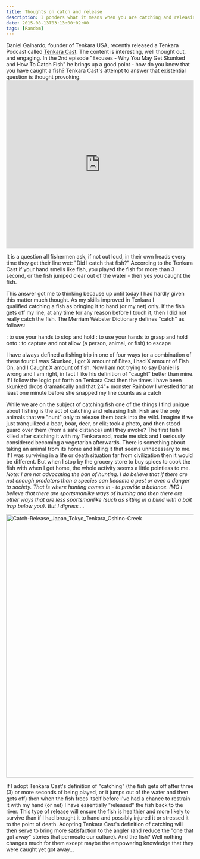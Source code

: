 ```yaml
---
title: Thoughts on catch and release
description: I ponders what it means when you are catching and releasing fish...
date: 2015-08-13T03:13:00+02:00
tags: [Random]
---
```

<div class=“text-lg m-2”>
<p class="mb-2">Daniel Galhardo, founder of Tenkara USA, recently released a Tenkara Podcast called <a href="https://soundcloud.com/tenkara" target="_blank">Tenkara Cast</a>. The content is interesting, well thought out, and engaging. In the 2nd episode "<span class="semibold">Excuses - Why You May Get Skunked and How To Catch Fish" he brings up a good point - how do you know that you have caught a fish? Tenkara Cast's attempt to answer that existential question is thought provoking.</span>

<iframe src="https://w.soundcloud.com/player/?url=https%3A//api.soundcloud.com/tracks/218858254&amp;auto_play=false&amp;hide_related=false&amp;show_comments=true&amp;show_user=true&amp;show_reposts=false&amp;visual=true" width="100%" height="450" frameborder="no" scrolling="no"></iframe>

<p class="mb-2 mt-2">It is a question all fishermen ask, if not out loud, in their own heads every time they get their line wet: "Did I catch that fish?" According to the Tenkara Cast if your hand smells like fish, you played the fish for more than 3 second, or the fish jumped clear out of the water - then yes you caught the fish.</p>

<p class="mb-2 mt-2">This answer got me to thinking because up until today I had hardly given this matter much thought. As my skills improved in Tenkara I qualified catching a fish as bringing it to hand (or my net) only. If the fish gets off my line, at any time for any reason before I touch it, then I did not really catch the fish. The Merriam Webster Dictionary defines "catch" as follows:</p>

<p class="mt-2 mb-2">: to use your hands to stop and hold
: to use your hands to grasp and hold onto
: to capture and not allow (a person, animal, or fish) to escape</p>

<p class="mb-2 mt-2">I have always defined a fishing trip in one of four ways (or a combination of these four): I was <span class="underline;">Skunked</span>, I got X amount of <span class="underline;">Bites</span>, I had X amount of <span class="underline;">Fish On</span>, and I <span class="underline;">Caught</span> X amount of fish. Now I am not trying to say Daniel is wrong and I am right, in fact I like his definition of "caught" better than mine. If I follow the logic put forth on Tenkara Cast then the times I have been skunked drops dramatically and that 24"+ monster Rainbow I wrestled for at least one minute before she snapped my line counts as a catch</p>



<p class="mb-2 mt-2">While we are on the subject of catching fish one of the things I find unique about fishing is the act of catching and releasing fish. Fish are the only animals that we "hunt" only to release them back into the wild. Imagine if we just tranquilized a bear, boar, deer, or elk; took a photo, and then stood guard over them (from a safe distance) until they awoke? The first fish I killed after catching it with my Tenkara rod, made me sick and I seriously considered becoming a vegetarian afterwards. There is something about taking an animal from its home and killing it that seems unnecessary to me. If I was surviving in a life or death situation far from civilization then it would be different. But when I stop by the grocery store to buy spices to cook the fish with when I get home, the whole activity seems a little pointless to me. <em>Note: I am not advocating the ban of hunting. I do believe that if there are not enough predators than a species can become a pest or even a danger to society. That is where hunting comes in - to provide a balance. IMO I believe that there are sportsmanlike ways of hunting and then there are other ways that are less sportsmanlike (such as sitting in a blind with a bait trap below you). But I digress....</em></p>

<a href="https://www.fallfishtenkara.com/wp-content/uploads/2015/03/Catch-Release_Japan_Tokyo_Tenkara_Oshino-Creek.jpg"><img class="alignnone size-large wp-image-845" src="https://www.fallfishtenkara.com/wp-content/uploads/2015/03/Catch-Release_Japan_Tokyo_Tenkara_Oshino-Creek-1024x768.jpg" alt="Catch-Release_Japan_Tokyo_Tenkara_Oshino-Creek" width="940" height="705" /></a>

<p class="mb-2 mt-2">If I adopt Tenkara Cast's definition of "catching" (the fish gets off after three (3) or more seconds of being played, or it jumps out of the water and then gets off) then when the fish frees itself before I've had a chance to restrain it with my hand (or net) I have essentially "released" the fish back to the river. This type of release will ensure the fish is healthier and more likely to survive than if I had brought it to hand and possibly injured it or stressed it to the point of death. Adopting Tenkara Cast's definition of catching will then serve to bring more satisfaction to the angler (and reduce the "one that got away" stories that permeate our culture). And the fish? Well nothing changes much for them except maybe the empowering knowledge that they were caught yet got away...</p>

<img class="w-8/12 rounded-lg shadow-lg mx-auto" src="" alt="" />
</div>